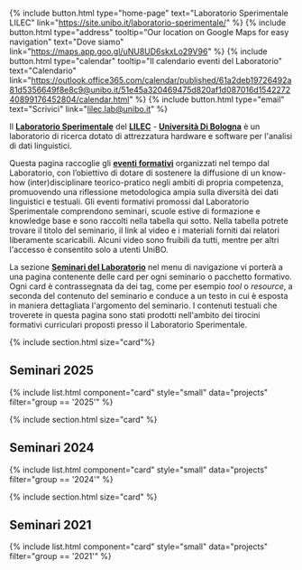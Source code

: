 ---
---

{%
  include button.html
  type="home-page"
  text="Laboratorio Sperimentale LILEC"
  link="https://site.unibo.it/laboratorio-sperimentale/"
%}
{%
  include button.html
  type="address"
  tooltip="Our location on Google Maps for easy navigation"
  text="Dove siamo"
  link="https://maps.app.goo.gl/uNU8UD6skxLo29V96"
%}
{%
  include button.html
  type="calendar"
  tooltip="Il calendario eventi del Laboratorio"
  text="Calendario"
  link="https://outlook.office365.com/calendar/published/61a2deb19726492a81d5356649f8e8c9@unibo.it/51e45a320469475d820af1d087016d154227240899176452804/calendar.html"
%}
{%
  include button.html
  type="email"
  text="Scrivici"
  link="lilec.lab@unibo.it"
%}

Il **[Laboratorio Sperimentale](https://site.unibo.it/laboratorio-sperimentale/it)** del [**LILEC**](https://lingue.unibo.it/it) - **[Università Di Bologna](https://www.unibo.it/it)** è un laboratorio di ricerca dotato di attrezzatura hardware e software per l'analisi di dati linguistici.

Questa pagina raccoglie gli **[eventi formativi](https://site.unibo.it/laboratorio-sperimentale/it/agenda)** organizzati nel tempo dal Laboratorio, con l’obiettivo di dotare di sostenere la diffusione di un know-how (inter)disciplinare teorico-pratico negli ambiti di propria competenza, promuovendo una riflessione metodologica ampia sulla diversità dei dati linguistici e testuali. Gli eventi formativi promossi dal Laboratorio Sperimentale comprendono seminari, scuole estive di formazione e knowledge base e sono raccolti nella tabella qui sotto. Nella tabella potrete trovare il titolo del seminario, il link al video e i materiali forniti dai relatori liberamente scaricabili. Alcuni video sono fruibili da tutti, mentre per altri l'accesso è consentito solo a utenti UniBO.

La sezione [**Seminari del Laboratorio**](https://laboratoriosperimentale.github.io/seminari/seminari/) nel menu di navigazione vi porterà a una pagina contenente delle card per ogni seminario o pacchetto formativo. Ogni card è contrassegnata da dei tag, come per esempio _tool_ o _resource_, a seconda del contenuto del seminario e conduce a un testo in cui è esposta in maniera dettagliata l'argomento del seminario. I contenuti testuali che troverete in questa pagina sono stati prodotti nell'ambito dei tirocini formativi curriculari proposti presso il Laboratorio Sperimentale.


{% include section.html size="card"%}
## Seminari 2025
{% include list.html component="card" style="small" data="projects" filter="group == '2025'" %}

{% include section.html size="card" %}
## Seminari 2024
{% include list.html component="card" style="small" data="projects" filter="group == '2024'" %}

{% include section.html size="card" %}
## Seminari 2021
{% include list.html component="card" style="small" data="projects" filter="group == '2021'" %}

<!--
{% capture text %}

Lorem ipsum dolor sit amet, consectetur adipiscing elit, sed do eiusmod tempor incididunt ut labore et dolore magna aliqua.

{%
  include button.html
  link="research"
  text="See our publications"
  icon="fa-solid fa-arrow-right"
  flip=true
  style="bare"
%}

{% endcapture %}

{%
  include feature.html
  image="images/photo.jpg"
  link="research"
  title="Our Research"
  text=text
%}

{% capture text %}

Lorem ipsum dolor sit amet, consectetur adipiscing elit, sed do eiusmod tempor incididunt ut labore et dolore magna aliqua.

{%
  include button.html
  link="projects"
  text="Browse our projects"
  icon="fa-solid fa-arrow-right"
  flip=true
  style="bare"
%}

{% endcapture %}

{%
  include feature.html
  image="images/photo.jpg"
  link="projects"
  title="Our Projects"
  flip=true
  style="bare"
  text=text
%}

{% capture text %}

Lorem ipsum dolor sit amet, consectetur adipiscing elit, sed do eiusmod tempor incididunt ut labore et dolore magna aliqua.

{%
  include button.html
  link="team"
  text="Meet our team"
  icon="fa-solid fa-arrow-right"
  flip=true
  style="bare"
%}

{% endcapture %}

{%
  include feature.html
  image="images/photo.jpg"
  link="team"
  title="Our Team"
  text=text
%} -->
